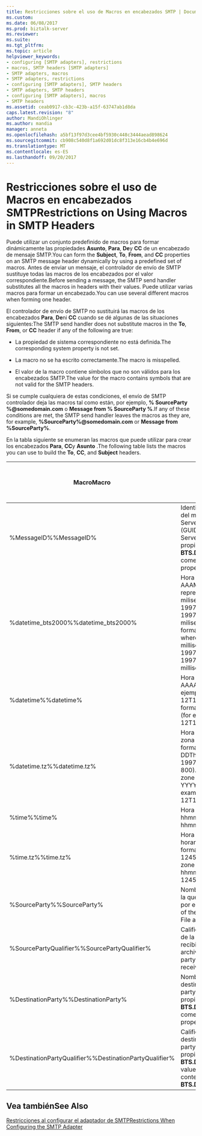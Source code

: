 ```yaml
---
title: Restricciones sobre el uso de Macros en encabezados SMTP | Documentos de Microsoft
ms.custom: 
ms.date: 06/08/2017
ms.prod: biztalk-server
ms.reviewer: 
ms.suite: 
ms.tgt_pltfrm: 
ms.topic: article
helpviewer_keywords:
- configuring [SMTP adapters], restrictions
- macros, SMTP headers [SMTP adapters]
- SMTP adapters, macros
- SMTP adapters, restrictions
- configuring [SMTP adapters], SMTP headers
- SMTP adapters, SMTP headers
- configuring [SMTP adapters], macros
- SMTP headers
ms.assetid: ceab0917-cb3c-423b-a15f-63747ab1d8da
caps.latest.revision: "8"
author: MandiOhlinger
ms.author: mandia
manager: anneta
ms.openlocfilehash: a5bf13f97d3cee4bf5930c448c3444aead898624
ms.sourcegitcommit: cb908c540d8f1a692d01dc8f313e16cb4b4e696d
ms.translationtype: MT
ms.contentlocale: es-ES
ms.lasthandoff: 09/20/2017
---
```

# <a name="restrictions-on-using-macros-in-smtp-headers"></a><span data-ttu-id="f75a8-102">Restricciones sobre el uso de Macros en encabezados SMTP</span><span class="sxs-lookup"><span data-stu-id="f75a8-102">Restrictions on Using Macros in SMTP Headers</span></span>
<span data-ttu-id="f75a8-103">Puede utilizar un conjunto predefinido de macros para formar dinámicamente las propiedades **Asunto**, **Para**, **De**y **CC** de un encabezado de mensaje SMTP.</span><span class="sxs-lookup"><span data-stu-id="f75a8-103">You can form the **Subject**, **To**, **From**, and **CC** properties on an SMTP message header dynamically by using a predefined set of macros.</span></span> <span data-ttu-id="f75a8-104">Antes de enviar un mensaje, el controlador de envío de SMTP sustituye todas las macros de los encabezados por el valor correspondiente.</span><span class="sxs-lookup"><span data-stu-id="f75a8-104">Before sending a message, the SMTP send handler substitutes all the macros in headers with their values.</span></span> <span data-ttu-id="f75a8-105">Puede utilizar varias macros para formar un encabezado.</span><span class="sxs-lookup"><span data-stu-id="f75a8-105">You can use several different macros when forming one header.</span></span>  
  
 <span data-ttu-id="f75a8-106">El controlador de envío de SMTP no sustituirá las macros de los encabezados **Para**, **De**ni **CC** cuando se dé algunas de las situaciones siguientes:</span><span class="sxs-lookup"><span data-stu-id="f75a8-106">The SMTP send handler does not substitute macros in the **To**, **From**, or **CC** header if any of the following are true:</span></span>  
  
-   <span data-ttu-id="f75a8-107">La propiedad de sistema correspondiente no está definida.</span><span class="sxs-lookup"><span data-stu-id="f75a8-107">The corresponding system property is not set.</span></span>  
  
-   <span data-ttu-id="f75a8-108">La macro no se ha escrito correctamente.</span><span class="sxs-lookup"><span data-stu-id="f75a8-108">The macro is misspelled.</span></span>  
  
-   <span data-ttu-id="f75a8-109">El valor de la macro contiene símbolos que no son válidos para los encabezados SMTP.</span><span class="sxs-lookup"><span data-stu-id="f75a8-109">The value for the macro contains symbols that are not valid for the SMTP headers.</span></span>  
  
 <span data-ttu-id="f75a8-110">Si se cumple cualquiera de estas condiciones, el envío de SMTP controlador deja las macros tal como están, por ejemplo, **% SourceParty %@somedomain.com**  o **Message from % SourceParty %**.</span><span class="sxs-lookup"><span data-stu-id="f75a8-110">If any of these conditions are met, the SMTP send handler leaves the macros as they are, for example, **%SourceParty%@somedomain.com** or **Message from %SourceParty%**.</span></span>  
  
 <span data-ttu-id="f75a8-111">En la tabla siguiente se enumeran las macros que puede utilizar para crear los encabezados **Para**, **CC**y **Asunto** .</span><span class="sxs-lookup"><span data-stu-id="f75a8-111">The following table lists the macros you can use to build the **To**, **CC**, and **Subject** headers.</span></span>  
  
|<span data-ttu-id="f75a8-112">Macro</span><span class="sxs-lookup"><span data-stu-id="f75a8-112">Macro</span></span>|<span data-ttu-id="f75a8-113">Descripción</span><span class="sxs-lookup"><span data-stu-id="f75a8-113">Description</span></span>|<span data-ttu-id="f75a8-114">Para uso con “Para”</span><span class="sxs-lookup"><span data-stu-id="f75a8-114">For use with To</span></span>|<span data-ttu-id="f75a8-115">Para uso con “CC”</span><span class="sxs-lookup"><span data-stu-id="f75a8-115">For use with CC</span></span>|<span data-ttu-id="f75a8-116">Para uso con “Asunto”</span><span class="sxs-lookup"><span data-stu-id="f75a8-116">For use with Subject</span></span>|  
|-----------|-----------------|---------------------|---------------------|--------------------------|  
|<span data-ttu-id="f75a8-117">%MessageID%</span><span class="sxs-lookup"><span data-stu-id="f75a8-117">%MessageID%</span></span>|<span data-ttu-id="f75a8-118">Identificador único global (GUID) del mensaje en BizTalk Server.</span><span class="sxs-lookup"><span data-stu-id="f75a8-118">Globally unique identifier (GUID) of the message in BizTalk Server.</span></span> <span data-ttu-id="f75a8-119">El valor procede de la propiedad de contexto de mensaje **BTS.DestinationParty**.</span><span class="sxs-lookup"><span data-stu-id="f75a8-119">The value comes from the message context property **BTS.MessageID**.</span></span>|<span data-ttu-id="f75a8-120">No</span><span class="sxs-lookup"><span data-stu-id="f75a8-120">No</span></span>|<span data-ttu-id="f75a8-121">No</span><span class="sxs-lookup"><span data-stu-id="f75a8-121">No</span></span>|<span data-ttu-id="f75a8-122">Sí</span><span class="sxs-lookup"><span data-stu-id="f75a8-122">Yes</span></span>|  
|<span data-ttu-id="f75a8-123">%datetime_bts2000%</span><span class="sxs-lookup"><span data-stu-id="f75a8-123">%datetime_bts2000%</span></span>|<span data-ttu-id="f75a8-124">Hora y fecha UTC con formato AAAMMDDhhmmss, donde sss representa los segundos y milisegundos (por ejemplo, 199707121035234 significa 1997/07/12, 10:35:23 y 400 milisegundos).</span><span class="sxs-lookup"><span data-stu-id="f75a8-124">UTC date time in the format YYYYMMDDhhmmsss, where sss means seconds and milliseconds (for example, 199707121035234 means 1997/07/12, 10:35:23 and 400 milliseconds).</span></span>|<span data-ttu-id="f75a8-125">No</span><span class="sxs-lookup"><span data-stu-id="f75a8-125">No</span></span>|<span data-ttu-id="f75a8-126">No</span><span class="sxs-lookup"><span data-stu-id="f75a8-126">No</span></span>|<span data-ttu-id="f75a8-127">Sí</span><span class="sxs-lookup"><span data-stu-id="f75a8-127">Yes</span></span>|  
|<span data-ttu-id="f75a8-128">%datetime%</span><span class="sxs-lookup"><span data-stu-id="f75a8-128">%datetime%</span></span>|<span data-ttu-id="f75a8-129">Hora y fecha UTC con formato AAAA-MM-DDThhmmss (por ejemplo, 1997-07-12T103508).</span><span class="sxs-lookup"><span data-stu-id="f75a8-129">UTC date time in the format YYYY-MM-DDThhmmss (for example, 1997-07-12T103508).</span></span>|<span data-ttu-id="f75a8-130">No</span><span class="sxs-lookup"><span data-stu-id="f75a8-130">No</span></span>|<span data-ttu-id="f75a8-131">No</span><span class="sxs-lookup"><span data-stu-id="f75a8-131">No</span></span>|<span data-ttu-id="f75a8-132">Sí</span><span class="sxs-lookup"><span data-stu-id="f75a8-132">Yes</span></span>|  
|<span data-ttu-id="f75a8-133">%datetime.tz%</span><span class="sxs-lookup"><span data-stu-id="f75a8-133">%datetime.tz%</span></span>|<span data-ttu-id="f75a8-134">Hora y fecha local, y diferencia de zona horaria respecto de GMT, con formato AAAA-MM-DDThhmmssDZH (por ejemplo, 1997-07-12T103508+ 800).</span><span class="sxs-lookup"><span data-stu-id="f75a8-134">Local date time plus time zone from GMT in the format YYYY-MM-DDThhmmssTZD, (for example, 1997-07-12T103508+800).</span></span>|<span data-ttu-id="f75a8-135">No</span><span class="sxs-lookup"><span data-stu-id="f75a8-135">No</span></span>|<span data-ttu-id="f75a8-136">No</span><span class="sxs-lookup"><span data-stu-id="f75a8-136">No</span></span>|<span data-ttu-id="f75a8-137">Sí</span><span class="sxs-lookup"><span data-stu-id="f75a8-137">Yes</span></span>|  
|<span data-ttu-id="f75a8-138">%time%</span><span class="sxs-lookup"><span data-stu-id="f75a8-138">%time%</span></span>|<span data-ttu-id="f75a8-139">Hora UTC con formato hhmmss.</span><span class="sxs-lookup"><span data-stu-id="f75a8-139">UTC time in the format hhmmss.</span></span>|<span data-ttu-id="f75a8-140">No</span><span class="sxs-lookup"><span data-stu-id="f75a8-140">No</span></span>|<span data-ttu-id="f75a8-141">No</span><span class="sxs-lookup"><span data-stu-id="f75a8-141">No</span></span>|<span data-ttu-id="f75a8-142">Sí</span><span class="sxs-lookup"><span data-stu-id="f75a8-142">Yes</span></span>|  
|<span data-ttu-id="f75a8-143">%time.tz%</span><span class="sxs-lookup"><span data-stu-id="f75a8-143">%time.tz%</span></span>|<span data-ttu-id="f75a8-144">Hora local, y diferencia de zona horaria en relación con GMT, con formato hhmmssDZH (por ejemplo, 124525+530).</span><span class="sxs-lookup"><span data-stu-id="f75a8-144">Local time plus time zone from GMT in the format hhmmssTZD (for example, 124525+530).</span></span>|<span data-ttu-id="f75a8-145">No</span><span class="sxs-lookup"><span data-stu-id="f75a8-145">No</span></span>|<span data-ttu-id="f75a8-146">No</span><span class="sxs-lookup"><span data-stu-id="f75a8-146">No</span></span>|<span data-ttu-id="f75a8-147">Sí</span><span class="sxs-lookup"><span data-stu-id="f75a8-147">Yes</span></span>|  
|<span data-ttu-id="f75a8-148">%SourceParty%</span><span class="sxs-lookup"><span data-stu-id="f75a8-148">%SourceParty%</span></span>|<span data-ttu-id="f75a8-149">Nombre de la entidad de origen de la que procede el mensaje recibido por el adaptador de archivo.</span><span class="sxs-lookup"><span data-stu-id="f75a8-149">Name of the source party from which the File adapter received the message.</span></span>|<span data-ttu-id="f75a8-150">No</span><span class="sxs-lookup"><span data-stu-id="f75a8-150">No</span></span>|<span data-ttu-id="f75a8-151">No</span><span class="sxs-lookup"><span data-stu-id="f75a8-151">No</span></span>|<span data-ttu-id="f75a8-152">Sí</span><span class="sxs-lookup"><span data-stu-id="f75a8-152">Yes</span></span>|  
|<span data-ttu-id="f75a8-153">%SourcePartyQualifier%</span><span class="sxs-lookup"><span data-stu-id="f75a8-153">%SourcePartyQualifier%</span></span>|<span data-ttu-id="f75a8-154">Calificador de la entidad de origen de la que procede el mensaje recibido por el adaptador de archivo.</span><span class="sxs-lookup"><span data-stu-id="f75a8-154">Qualifier of the source party from which the File adapter received the message.</span></span>|<span data-ttu-id="f75a8-155">No</span><span class="sxs-lookup"><span data-stu-id="f75a8-155">No</span></span>|<span data-ttu-id="f75a8-156">No</span><span class="sxs-lookup"><span data-stu-id="f75a8-156">No</span></span>|<span data-ttu-id="f75a8-157">Sí</span><span class="sxs-lookup"><span data-stu-id="f75a8-157">Yes</span></span>|  
|<span data-ttu-id="f75a8-158">%DestinationParty%</span><span class="sxs-lookup"><span data-stu-id="f75a8-158">%DestinationParty%</span></span>|<span data-ttu-id="f75a8-159">Nombre de la entidad de destino.</span><span class="sxs-lookup"><span data-stu-id="f75a8-159">Name of the destination party.</span></span> <span data-ttu-id="f75a8-160">El valor procede de la propiedad de contexto del mensaje **BTS.DestinationParty**.</span><span class="sxs-lookup"><span data-stu-id="f75a8-160">The value comes from the message context property **BTS.DestinationParty**.</span></span>|<span data-ttu-id="f75a8-161">Sí</span><span class="sxs-lookup"><span data-stu-id="f75a8-161">Yes</span></span>|<span data-ttu-id="f75a8-162">Sí</span><span class="sxs-lookup"><span data-stu-id="f75a8-162">Yes</span></span>|<span data-ttu-id="f75a8-163">Sí</span><span class="sxs-lookup"><span data-stu-id="f75a8-163">Yes</span></span>|  
|<span data-ttu-id="f75a8-164">%DestinationPartyQualifier%</span><span class="sxs-lookup"><span data-stu-id="f75a8-164">%DestinationPartyQualifier%</span></span>|<span data-ttu-id="f75a8-165">Calificador de la entidad de destino.</span><span class="sxs-lookup"><span data-stu-id="f75a8-165">Qualifier of the destination party.</span></span> <span data-ttu-id="f75a8-166">El valor procede de la propiedad de contexto del mensaje **BTS.DestinationPartyQualifier**.</span><span class="sxs-lookup"><span data-stu-id="f75a8-166">The value comes from the message context property **BTS.DestinationPartyQualifier**.</span></span>|<span data-ttu-id="f75a8-167">No</span><span class="sxs-lookup"><span data-stu-id="f75a8-167">No</span></span>|<span data-ttu-id="f75a8-168">No</span><span class="sxs-lookup"><span data-stu-id="f75a8-168">No</span></span>|<span data-ttu-id="f75a8-169">Sí</span><span class="sxs-lookup"><span data-stu-id="f75a8-169">Yes</span></span>|  
  
## <a name="see-also"></a><span data-ttu-id="f75a8-170">Vea también</span><span class="sxs-lookup"><span data-stu-id="f75a8-170">See Also</span></span>  
 [<span data-ttu-id="f75a8-171">Restricciones al configurar el adaptador de SMTP</span><span class="sxs-lookup"><span data-stu-id="f75a8-171">Restrictions When Configuring the SMTP Adapter</span></span>](../core/restrictions-when-configuring-the-smtp-adapter.md)